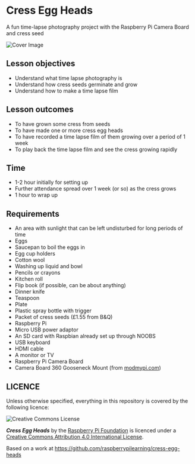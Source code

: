 # Cress Egg Heads

A fun time-lapse photography project with the Raspberry Pi Camera Board and cress seed

![](./images/cover.jpg "Cover Image")

## Lesson objectives

- Understand what time lapse photography is
- Understand how cress seeds germinate and grow
- Understand how to make a time lapse film

## Lesson outcomes

- To have grown some cress from seeds
- To have made one or more cress egg heads
- To have recorded a time lapse film of them growing over a period of 1 week
- To play back the time lapse film and see the cress growing rapidly

## Time

- 1-2 hour initially for setting up
- Further attendance spread over 1 week (or so) as the cress grows
- 1 hour to wrap up

## Requirements

- An area with sunlight that can be left undisturbed for long periods of time
- Eggs
- Saucepan to boil the eggs in
- Egg cup holders
- Cotton wool
- Washing up liquid and bowl
- Pencils or crayons
- Kitchen roll
- Flip book (if possible, can be about anything)
- Dinner knife
- Teaspoon
- Plate
- Plastic spray bottle with trigger
- Packet of cress seeds (£1.55 from B&Q)
- Raspberry Pi
- Micro USB power adaptor
- An SD card with Raspbian already set up through NOOBS
- USB keyboard
- HDMI cable
- A monitor or TV
- Raspberry Pi Camera Board
- Camera Board 360 Gooseneck Mount (from [modmypi.com](https://www.modmypi.com/flexible-camera-mount "ModMyPi | RPi Camera Board 360 Gooseneck Mount"))

## LICENCE

Unless otherwise specified, everything in this repository is covered by the following licence:

![Creative Commons License](http://i.creativecommons.org/l/by-sa/4.0/88x31.png)

***Cress Egg Heads*** by the [Raspberry Pi Foundation](http://raspberrypi.org) is licenced under a [Creative Commons Attribution 4.0 International License](http://creativecommons.org/licenses/by-sa/4.0/).

Based on a work at https://github.com/raspberrypilearning/cress-egg-heads

